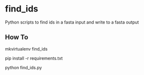 # find_ids
Python scripts to find ids in a fasta input and write to a fasta output

How To
------

  mkvirtualenv find_ids
  
  pip install -r requirements.txt
  
  python find_ids.py
